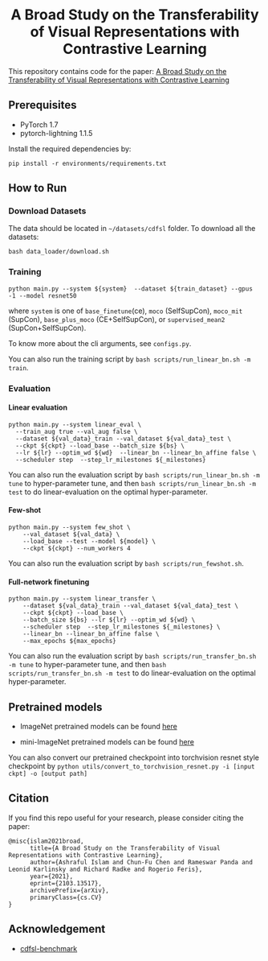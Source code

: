 <div align="center">    

# A Broad Study on the Transferability of Visual Representations with Contrastive Learning

</div>


This repository contains code for the paper: [A Broad Study on the Transferability of Visual Representations with Contrastive Learning](https://arxiv.org/abs/2103.13517)

## Prerequisites

- PyTorch 1.7
- pytorch-lightning 1.1.5

Install the required dependencies by: 

```
pip install -r environments/requirements.txt
```

## How to Run

### Download Datasets

The data should be located in `~/datasets/cdfsl` folder. To download all the datasets:

```
bash data_loader/download.sh 
```


### Training 

```
python main.py --system ${system}  --dataset ${train_dataset} --gpus -1 --model resnet50 
```
where `system` is one of `base_finetune`(ce), `moco` (SelfSupCon), `moco_mit` (SupCon), `base_plus_moco` (CE+SelfSupCon), or `supervised_mean2` (SupCon+SelfSupCon).

To know more about the cli arguments, see `configs.py`.

You can also run the training script by `bash scripts/run_linear_bn.sh -m train`.

### Evaluation

#### Linear evaluation

```
python main.py --system linear_eval \
  --train_aug true --val_aug false \
  --dataset ${val_data}_train --val_dataset ${val_data}_test \
  --ckpt ${ckpt} --load_base --batch_size ${bs} \
  --lr ${lr} --optim_wd ${wd}  --linear_bn --linear_bn_affine false \
  --scheduler step  --step_lr_milestones ${_milestones}
```

You can also run the evaluation script by `bash scripts/run_linear_bn.sh -m tune` to hyper-parameter tune, and then `bash scripts/run_linear_bn.sh -m test` to do linear-evaluation on the optimal hyper-parameter.

#### Few-shot
```
python main.py --system few_shot \
    --val_dataset ${val_data} \
    --load_base --test --model ${model} \
    --ckpt ${ckpt} --num_workers 4
```

You can also run the evaluation script by `bash scripts/run_fewshot.sh`.

#### Full-network finetuning
``` 
python main.py --system linear_transfer \
    --dataset ${val_data}_train --val_dataset ${val_data}_test \
    --ckpt ${ckpt} --load_base \
    --batch_size ${bs} --lr ${lr} --optim_wd ${wd} \
    --scheduler step  --step_lr_milestones ${_milestones} \
    --linear_bn --linear_bn_affine false \
    --max_epochs ${max_epochs}
```

You can also run the evaluation script by `bash scripts/run_transfer_bn.sh -m tune` to hyper-parameter tune, and then `bash scripts/run_transfer_bn.sh -m test` to do linear-evaluation on the optimal hyper-parameter.


## Pretrained models

- ImageNet pretrained models can be found [here](https://drive.google.com/drive/folders/1MXD47VqofZnfQU7iKHE0wL08HuTqGuaK?usp=sharing)

- mini-ImageNet pretrained models can be found [here](https://drive.google.com/drive/folders/13CVCdLRKtjo5h1Q-i0j8Be9IPA5GWb8P?usp=sharing)

You can also convert our pretrained checkpoint into torchvision resnet style checkpoint by `python utils/convert_to_torchvision_resnet.py -i [input ckpt] -o [output path]`

## Citation

If you find this repo useful for your research, please consider citing the paper:

```
@misc{islam2021broad,
      title={A Broad Study on the Transferability of Visual Representations with Contrastive Learning}, 
      author={Ashraful Islam and Chun-Fu Chen and Rameswar Panda and Leonid Karlinsky and Richard Radke and Rogerio Feris},
      year={2021},
      eprint={2103.13517},
      archivePrefix={arXiv},
      primaryClass={cs.CV}
}
```

## Acknowledgement

- [cdfsl-benchmark](https://github.com/IBM/cdfsl-benchmark)
